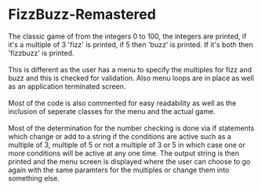 # FizzBuzz-Remastered
The classic game of from the integers 0 to 100, the integers are printed, if it's a multiple of 3 'fizz' is printed, if 5 then 'buzz' is printed. If it's both then 'fizzbuzz' is printed. <br><br>This is different as the user has a menu to specify the multiples for fizz and buzz and this is checked for validation. Also menu loops are in place as well as an application terminated screen. 
<br><br>
Most of the code is also commented for easy readability as well as the inclusion of seperate classes for the menu and the actual game. 
<br><br>
Most of the determination for the number checking is done via if statements which change or add to a string if the conditions are active such as a multiple of 3, multiple of 5 or not a multiple of 3 or 5 in which case one or more conditions will be active at any one time. The output string is then printed and the menu screen is displayed where the user can choose to go again with the same paramters for the multiples or change them into something else.
